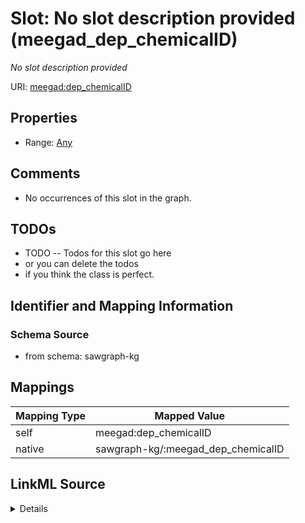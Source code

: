 

# Slot: No slot description provided (meegad_dep_chemicalID)


_No slot description provided_





URI: [meegad:dep_chemicalID](http://sawgraph.spatialai.org/v1/me-egad#dep_chemicalID)



<!-- no inheritance hierarchy -->








## Properties

* Range: [Any](../classes/Any.md)





## Comments

* No occurrences of this slot in the graph.

## TODOs

* TODO -- Todos for this slot go here
* or you can delete the todos
* if you think the class is perfect.

## Identifier and Mapping Information







### Schema Source


* from schema: sawgraph-kg




## Mappings

| Mapping Type | Mapped Value |
| ---  | ---  |
| self | meegad:dep_chemicalID |
| native | sawgraph-kg/:meegad_dep_chemicalID |




## LinkML Source

<details>
```yaml
name: meegad_dep_chemicalID
description: No slot description provided
title: No slot description provided
todos:
- TODO -- Todos for this slot go here
- or you can delete the todos
- if you think the class is perfect.
comments:
- No occurrences of this slot in the graph.
from_schema: sawgraph-kg
rank: 1000
slot_uri: meegad:dep_chemicalID
alias: meegad_dep_chemicalID
subproperty_of: contaminoso_substanceID
range: Any

```
</details>